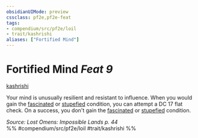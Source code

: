 ```yaml
---
obsidianUIMode: preview
cssclass: pf2e,pf2e-feat
tags:
- compendium/src/pf2e/loil
- trait/kashrishi
aliases: ["Fortified Mind"]
---
```

# Fortified Mind  *Feat 9*  
[kashrishi](../../rules/traits/kashrishi-loil.md)  


Your mind is unusually resilient and resistant to influence. When you would gain the [fascinated](../../rules/conditions.md#Fascinated) or [stupefied](../../rules/conditions.md#Stupefied) condition, you can attempt a DC 17 flat check. On a success, you don't gain the [fascinated](../../rules/conditions.md#Fascinated) or [stupefied](../../rules/conditions.md#Stupefied) condition.

*Source: Lost Omens: Impossible Lands p. 44*  
%% #compendium/src/pf2e/loil #trait/kashrishi %%